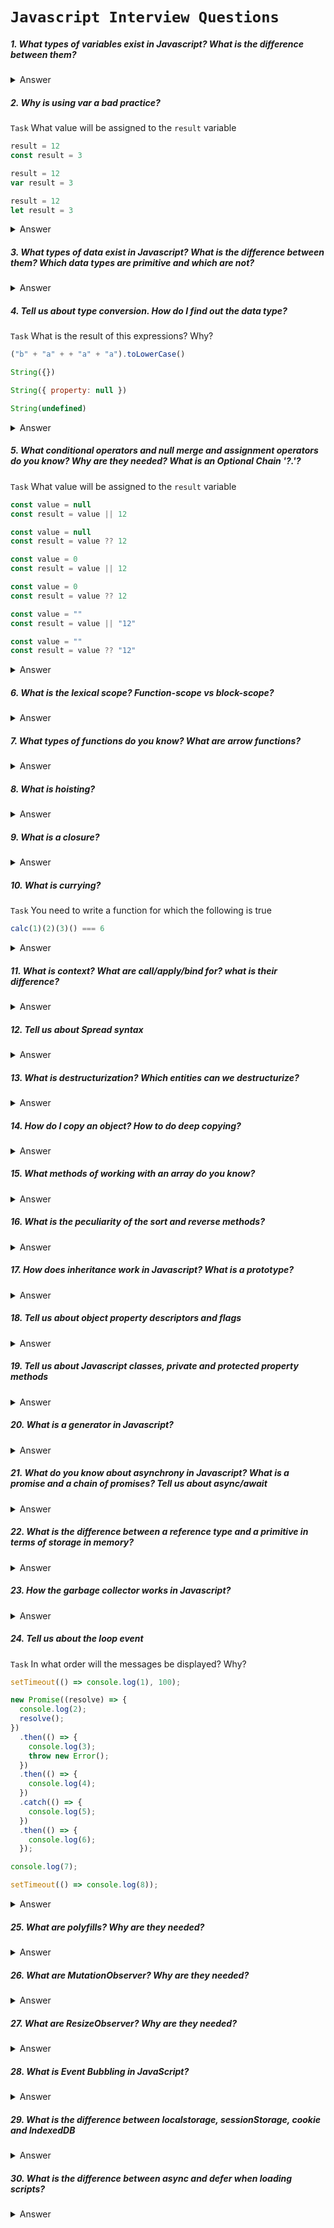 # `Javascript Interview Questions`

##### 1. What types of variables exist in Javascript? What is the difference between them?

<details>
  <summary>Answer</summary>
  <ul>
    <li><b>let</b> - sets a variable whose value can be changed.</li>
    <li><b>const</b> - sets a variable with a constant value (a primitive value or a reference to an object cannot be changed).</li>
    <li><b>var</b> - sets a value similar to let, but the variable ignores scope and has a global scope. Using var is not recommended and is a bad practice. </li>
  </ul>
</details>

##### 2. Why is using var a bad practice?

`Task` What value will be assigned to the `result` variable

```js
result = 12
const result = 3
```

```js
result = 12
var result = 3
```

```js
result = 12
let result = 3
```

<details>
  <summary>Answer</summary>
  Var has a global scope, ignoring the block one, and is subject to hoisting, which leads to a difficult controlled logic
  
  <b>Task:</b> ReferenceError + TypeError - 12 - ReferenceError
</details>

##### 3. What types of data exist in Javascript? What is the difference between them? Which data types are primitive and which are not?

<details>
  <summary>Answer</summary>

  <h6>Primitive types</h6>
  <ul>
    <li><b>number</b> - numeric data type. Has special values Infinity, -Infinity and Nan (computational error)</li>
    <li><b>string</b> - data type for storing a set of characters (or character)</li>
    <li><b>boolean</b> - logical data type. Can be true/false </li>
    <li><b>symbol</b> - </li>
    <li><b>bigInt</b> - numeric data type for working with large numbers ( > 2<sup>53</sup>-1 and < -(2<sup>53</sup>-1))</li>
  </ul>

  <h6>Non-primitive types</h6>
  <ul>
    <li><b>object</b> - Reference data type. In Javascript, functions are also objects, but sometimes they are put into a separate data type.</li>
  </ul>


  <h6>Special values</h6>
  <ul>
    <li><b>null</b> - a special value that represents "nothing", "empty" or "value unknown" </li>
    <li><b>undefined</b> - a special value that represents "no value has been assigned"</li>
  </ul>

  <a href="https://developer.mozilla.org/en-US/docs/Web/JavaScript/Data_structures">https://developer.mozilla.org/en-US/docs/Web/JavaScript/Data_structures</a>
</details>

##### 4. Tell us about type conversion. How do I find out the data type?

`Task` What is the result of this expressions? Why?

```js
("b" + "a" + + "a" + "a").toLowerCase()
```

```js 
String({})
```

```js 
String({ property: null })
```

```js 
String(undefined)
```

<details>
  <summary>Answer</summary>
    Task: "banana" - [object Object] - [object Object] - "undefined"
</details>

##### 5. What conditional operators and null merge and assignment operators do you know? Why are they needed? What is an Optional Chain '?.'?

`Task` What value will be assigned to the `result` variable

```js
const value = null
const result = value || 12
```

```js
const value = null
const result = value ?? 12
```

```js
const value = 0
const result = value || 12
```

```js
const value = 0
const result = value ?? 12
```

```js
const value = ""
const result = value || "12"
```

```js
const value = ""
const result = value ?? "12"
```

<details>
  <summary>Answer</summary>
  Task: 12 - 12 | 12 - 0 | "12" - ""
</details>

##### 6. What is the lexical scope? Function-scope vs block-scope?

<details>
  <summary>Answer</summary>
</details>

##### 7. What types of functions do you know? What are arrow functions?

<details>
  <summary>Answer</summary>
</details>

##### 8. What is hoisting?

<details>
  <summary>Answer</summary>
</details>

##### 9. What is a closure?

<details>
  <summary>Answer</summary>
</details>

##### 10. What is currying?
`Task` You need to write a function for which the following is true

```js 
calc(1)(2)(3)() === 6
```
<details>
  <summary>Answer</summary>
</details>

##### 11. What is context? What are call/apply/bind for? what is their difference?

<details>
  <summary>Answer</summary>
</details>

##### 12. Tell us about Spread syntax

<details>
  <summary>Answer</summary>
</details>

##### 13. What is destructurization? Which entities can we destructurize?

<details>
  <summary>Answer</summary>
</details>

##### 14. How do I copy an object? How to do deep copying?

<details>
  <summary>Answer</summary>
</details>

##### 15. What methods of working with an array do you know?

<details>
  <summary>Answer</summary>
</details>

##### 16. What is the peculiarity of the sort and reverse methods?

<details>
  <summary>Answer</summary>
</details>

##### 17. How does inheritance work in Javascript? What is a prototype?

<details>
  <summary>Answer</summary>
</details>

##### 18. Tell us about object property descriptors and flags

<details>
  <summary>Answer</summary>
</details>

##### 19. Tell us about Javascript classes, private and protected property methods

<details>
  <summary>Answer</summary>
</details>

##### 20. What is a generator in Javascript?

<details>
  <summary>Answer</summary>
</details>

##### 21. What do you know about asynchrony in Javascript? What is a promise and a chain of promises? Tell us about async/await

<details>
  <summary>Answer</summary>
</details>

##### 22. What is the difference between a reference type and a primitive in terms of storage in memory?

<details>
  <summary>Answer</summary>
  Primitive values and references to objects are stored on the stack, and the object itself is stored on the heap

  <img src="https://habrastorage.org/getpro/habr/post_images/f4f/806/f07/f4f806f0711516ff9175f1245948af72.png" />
</details>

##### 23. How the garbage collector works in Javascript?

<details>
  <summary>Answer</summary>
Memory management in JavaScript is performed automatically. In order for the garbage collector to delete an object and free up memory, the object must become unreachable (there are no references to it)

  <a href="https://developer.mozilla.org/en-US/docs/Web/JavaScript/Memory_management">https://developer.mozilla.org/en-US/docs/Web/JavaScript/Memory_management</a>
</details>

##### 24. Tell us about the loop event

`Task` In what order will the messages be displayed? Why?

```js
setTimeout(() => console.log(1), 100);

new Promise((resolve) => {
  console.log(2);
  resolve();
})
  .then(() => {
    console.log(3);
    throw new Error();
  })
  .then(() => {
    console.log(4);
  })
  .catch(() => {
    console.log(5);
  })
  .then(() => {
    console.log(6);
  });

console.log(7);

setTimeout(() => console.log(8));
```

<details>
  <summary>Answer</summary>
  Task: 2 - 7 - 3 - 5 - 6 - 8 - 1
</details>

##### 25. What are polyfills? Why are they needed?

<details>
  <summary>Answer</summary>
</details>

##### 26. What are MutationObserver? Why are they needed?

<details>
  <summary>Answer</summary>
</details>

##### 27. What are ResizeObserver? Why are they needed?

<details>
  <summary>Answer</summary>
</details>

##### 28. What is Event Bubbling in JavaScript?

<details>
  <summary>Answer</summary>
</details>

##### 29. What is the difference between localstorage, sessionStorage, cookie and IndexedDB

<details>
  <summary>Answer</summary>
</details>

##### 30. What is the difference between async and defer when loading scripts?

<details>
  <summary>Answer</summary>
</details>
